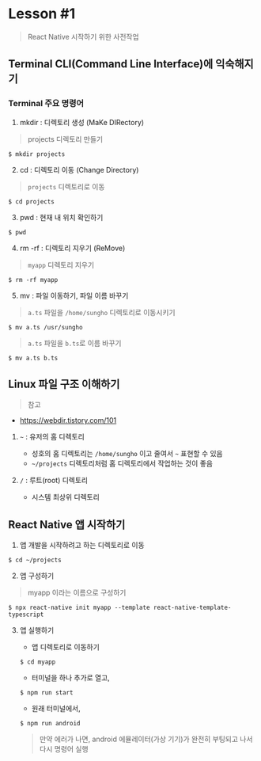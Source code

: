 # Lesson #1

> React Native 시작하기 위한 사전작업

## Terminal CLI(Command Line Interface)에 익숙해지기

### Terminal 주요 명령어

1. mkdir : 디렉토리 생성 (MaKe DIRectory)

> projects 디렉토리 만들기

```shell
$ mkdir projects
```

2. cd : 디렉토리 이동 (Change Directory)

> `projects` 디렉토리로 이동

```shell
$ cd projects
```

3. pwd : 현재 내 위치 확인하기

```shell
$ pwd
```

4. rm -rf : 디렉토리 지우기 (ReMove)

> `myapp` 디렉토리 지우기

```shell
$ rm -rf myapp
```

5. mv : 파일 이동하기, 파일 이름 바꾸기

> `a.ts` 파일을 `/home/sungho` 디렉토리로 이동시키기

```shell
$ mv a.ts /usr/sungho
```

> `a.ts` 파일을 `b.ts`로 이름 바꾸기

```shell
$ mv a.ts b.ts
```

## Linux 파일 구조 이해하기

> 참고

- https://webdir.tistory.com/101

1. `~` : 유저의 홈 디렉토리

   - 성호의 홈 디렉토리는 `/home/sungho` 이고 줄여서 `~` 표현할 수 있음
   - `~/projects` 디렉토리처럼 홈 디렉토리에서 작업하는 것이 좋음

2. `/` : 루트(root) 디렉토리
   - 시스템 최상위 디렉토리

## React Native 앱 시작하기

1. 앱 개발을 시작하려고 하는 디렉토리로 이동

```shell
$ cd ~/projects
```

2. 앱 구성하기

> myapp 이라는 이름으로 구성하기

```shell
$ npx react-native init myapp --template react-native-template-typescript
```

3. 앱 실행하기

   - 앱 디렉토리로 이동하기

   ```shell
   $ cd myapp
   ```

   - 터미널을 하나 추가로 열고,

   ```shell
   $ npm run start
   ```

   - 원래 터미널에서,

   ```shell
   $ npm run android
   ```

   > 만약 에러가 나면, android 에뮬레이터(가상 기기)가 완전히 부팅되고 나서 다시 명령어 실행

